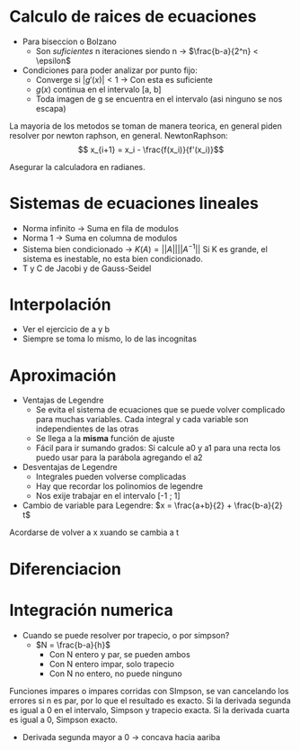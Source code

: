 # Calculo de raices de ecuaciones
- Para biseccion o Bolzano
	- Son *suficientes* n iteraciones siendo n -> $\frac{b-a}{2^n} < \epsilon$
- Condiciones para poder analizar por punto fijo:
	- Converge si $|g'(x)| < 1$ -> Con esta es suficiente
	- $g(x)$ continua en el intervalo \[a, b]
	- Toda imagen de g se encuentra en el intervalo (asi ninguno se nos escapa)

La mayoria de los metodos se toman de manera teorica, en general piden resolver por newton raphson, en general.
NewtonRaphson: $$ x_{i+1} = x_i - \frac{f(x_i)}{f'(x_i)}$$

Asegurar la calculadora en radianes.

# Sistemas de ecuaciones lineales
- Norma infinito -> Suma en fila de modulos
- Norma 1 -> Suma en columna de modulos
- Sistema bien condicionado -> $K(A) = ||A|| ||A^{-1}||$ Si K es grande, el sistema es inestable, no esta bien condicionado.
- T y C de Jacobi y de Gauss-Seidel

# Interpolación
- Ver el ejercicio de a y b
- Siempre se toma lo mismo, lo de las incognitas

# Aproximación
- Ventajas de Legendre
	- Se evita el sistema de ecuaciones que se puede volver complicado para muchas variables. Cada integral y cada variable son independientes de las otras
	- Se llega a la **misma** función de ajuste
	- Fácil para ir sumando grados: Si calcule a0 y a1 para una recta los puedo usar para la parábola agregando el a2
- Desventajas de Legendre
	- Integrales pueden volverse complicadas
	- Hay que recordar los polinomios de legendre
	- Nos exije trabajar en el intervalo \[-1 ; 1]
- Cambio de variable para Legendre: $x = \frac{a+b}{2} + \frac{b-a}{2}  t$

Acordarse de volver a x xuando se cambia a t

# Diferenciacion


# Integración numerica
- Cuando se puede resolver por trapecio, o por simpson?
	- $N = \frac{b-a}{h}$
		- Con N entero y par, se pueden ambos
		- Con N entero impar, solo trapecio
		- Con N no entero, no puede ninguno

Funciones impares o impares corridas con SImpson, se van cancelando los errores si n es par, por lo que el resultado es exacto.
Si la derivada segunda es igual a 0 en el intervalo, Simpson y trapecio exacta.
Si la derivada cuarta es igual a 0, Simpson exacto.
- Derivada segunda mayor a 0 -> concava hacia aariba
